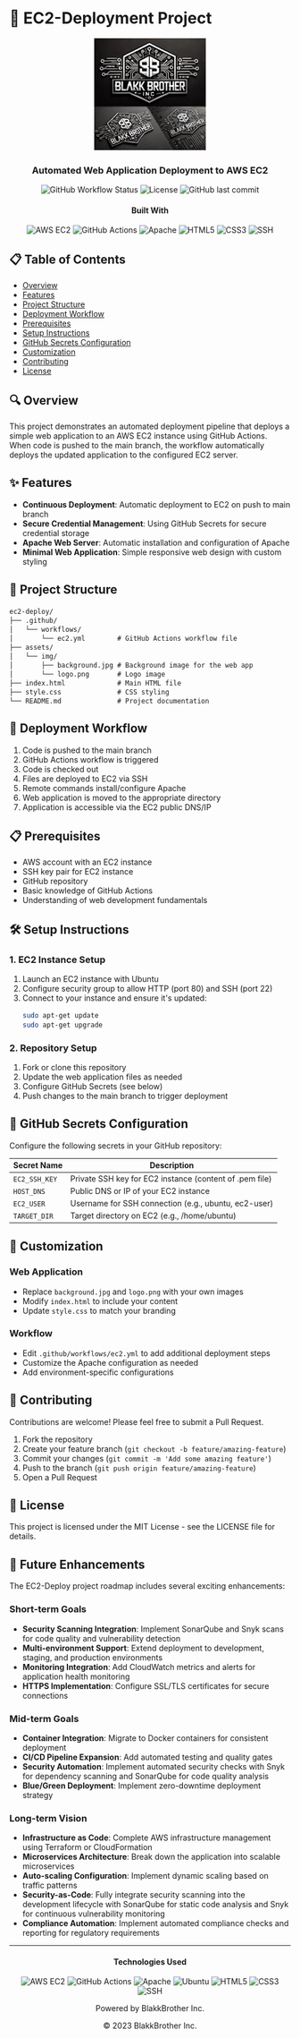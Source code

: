 # 🚀 EC2-Deployment Project

<div align="center">
  <img src="assets/img/logo.png" alt="Project Logo" width="200"/>
  <br>
  <h3>Automated Web Application Deployment to AWS EC2</h3>
  
  ![GitHub Workflow Status](https://img.shields.io/github/actions/workflow/status/username/ec2-deploy/ec2.yml?style=flat-square)
  ![License](https://img.shields.io/badge/license-MIT-blue?style=flat-square)
  ![GitHub last commit](https://img.shields.io/github/last-commit/username/ec2-deploy?style=flat-square)
  
  <h4>Built With</h4>
  <p>
    <img src="https://img.shields.io/badge/AWS_EC2-FF9900?style=for-the-badge&logo=amazon-aws&logoColor=white" alt="AWS EC2"/>
    <img src="https://img.shields.io/badge/GitHub_Actions-2088FF?style=for-the-badge&logo=github-actions&logoColor=white" alt="GitHub Actions"/>
    <img src="https://img.shields.io/badge/Apache-D22128?style=for-the-badge&logo=apache&logoColor=white" alt="Apache"/>
    <img src="https://img.shields.io/badge/HTML5-E34F26?style=for-the-badge&logo=html5&logoColor=white" alt="HTML5"/>
    <img src="https://img.shields.io/badge/CSS3-1572B6?style=for-the-badge&logo=css3&logoColor=white" alt="CSS3"/>
    <img src="https://img.shields.io/badge/SSH-4D4D4D?style=for-the-badge&logo=windows-terminal&logoColor=white" alt="SSH"/>
  </p>
</div>

## 📋 Table of Contents

- [Overview](#-overview)
- [Features](#-features)
- [Project Structure](#-project-structure)
- [Deployment Workflow](#-deployment-workflow)
- [Prerequisites](#-prerequisites)
- [Setup Instructions](#-setup-instructions)
- [GitHub Secrets Configuration](#-github-secrets-configuration)
- [Customization](#-customization)
- [Contributing](#-contributing)
- [License](#-license)

## 🔍 Overview

This project demonstrates an automated deployment pipeline that deploys a simple web application to an AWS EC2 instance using GitHub Actions. When code is pushed to the main branch, the workflow automatically deploys the updated application to the configured EC2 server.

## ✨ Features

- **Continuous Deployment**: Automatic deployment to EC2 on push to main branch
- **Secure Credential Management**: Using GitHub Secrets for secure credential storage
- **Apache Web Server**: Automatic installation and configuration of Apache
- **Minimal Web Application**: Simple responsive web design with custom styling

## 📁 Project Structure

```
ec2-deploy/
├── .github/
│   └── workflows/
│       └── ec2.yml        # GitHub Actions workflow file
├── assets/
│   └── img/
│       ├── background.jpg # Background image for the web app
│       └── logo.png       # Logo image
├── index.html             # Main HTML file
├── style.css              # CSS styling
└── README.md              # Project documentation
```

## 🔄 Deployment Workflow

1. Code is pushed to the main branch
2. GitHub Actions workflow is triggered
3. Code is checked out
4. Files are deployed to EC2 via SSH
5. Remote commands install/configure Apache
6. Web application is moved to the appropriate directory
7. Application is accessible via the EC2 public DNS/IP

## 📋 Prerequisites

- AWS account with an EC2 instance
- SSH key pair for EC2 instance
- GitHub repository
- Basic knowledge of GitHub Actions
- Understanding of web development fundamentals

## 🛠 Setup Instructions

### 1. EC2 Instance Setup

1. Launch an EC2 instance with Ubuntu
2. Configure security group to allow HTTP (port 80) and SSH (port 22)
3. Connect to your instance and ensure it's updated:
   ```bash
   sudo apt-get update
   sudo apt-get upgrade
   ```

### 2. Repository Setup

1. Fork or clone this repository
2. Update the web application files as needed
3. Configure GitHub Secrets (see below)
4. Push changes to the main branch to trigger deployment

## 🔐 GitHub Secrets Configuration

Configure the following secrets in your GitHub repository:

| Secret Name | Description |
|-------------|-------------|
| `EC2_SSH_KEY` | Private SSH key for EC2 instance (content of .pem file) |
| `HOST_DNS` | Public DNS or IP of your EC2 instance |
| `EC2_USER` | Username for SSH connection (e.g., ubuntu, ec2-user) |
| `TARGET_DIR` | Target directory on EC2 (e.g., /home/ubuntu) |

## 🎨 Customization

### Web Application

- Replace `background.jpg` and `logo.png` with your own images
- Modify `index.html` to include your content
- Update `style.css` to match your branding

### Workflow

- Edit `.github/workflows/ec2.yml` to add additional deployment steps
- Customize the Apache configuration as needed
- Add environment-specific configurations

## 👥 Contributing

Contributions are welcome! Please feel free to submit a Pull Request.

1. Fork the repository
2. Create your feature branch (`git checkout -b feature/amazing-feature`)
3. Commit your changes (`git commit -m 'Add some amazing feature'`)
4. Push to the branch (`git push origin feature/amazing-feature`)
5. Open a Pull Request

## 📄 License

This project is licensed under the MIT License - see the LICENSE file for details.

## 🔮 Future Enhancements

The EC2-Deploy project roadmap includes several exciting enhancements:

### Short-term Goals
- **Security Scanning Integration**: Implement SonarQube and Snyk scans for code quality and vulnerability detection
- **Multi-environment Support**: Extend deployment to development, staging, and production environments
- **Monitoring Integration**: Add CloudWatch metrics and alerts for application health monitoring
- **HTTPS Implementation**: Configure SSL/TLS certificates for secure connections

### Mid-term Goals
- **Container Integration**: Migrate to Docker containers for consistent deployment
- **CI/CD Pipeline Expansion**: Add automated testing and quality gates
- **Security Automation**: Implement automated security checks with Snyk for dependency scanning and SonarQube for code quality analysis
- **Blue/Green Deployment**: Implement zero-downtime deployment strategy

### Long-term Vision
- **Infrastructure as Code**: Complete AWS infrastructure management using Terraform or CloudFormation
- **Microservices Architecture**: Break down the application into scalable microservices
- **Auto-scaling Configuration**: Implement dynamic scaling based on traffic patterns
- **Security-as-Code**: Fully integrate security scanning into the development lifecycle with SonarQube for static code analysis and Snyk for continuous vulnerability monitoring
- **Compliance Automation**: Implement automated compliance checks and reporting for regulatory requirements

---

<div align="center">
  <h4>Technologies Used</h4>
  <p>
    <img src="https://img.shields.io/badge/AWS_EC2-FF9900?style=for-the-badge&logo=amazon-aws&logoColor=white" alt="AWS EC2"/>
    <img src="https://img.shields.io/badge/GitHub_Actions-2088FF?style=for-the-badge&logo=github-actions&logoColor=white" alt="GitHub Actions"/>
    <img src="https://img.shields.io/badge/Apache-D22128?style=for-the-badge&logo=apache&logoColor=white" alt="Apache"/>
    <img src="https://img.shields.io/badge/Ubuntu-E95420?style=for-the-badge&logo=ubuntu&logoColor=white" alt="Ubuntu"/>
    <img src="https://img.shields.io/badge/HTML5-E34F26?style=for-the-badge&logo=html5&logoColor=white" alt="HTML5"/>
    <img src="https://img.shields.io/badge/CSS3-1572B6?style=for-the-badge&logo=css3&logoColor=white" alt="CSS3"/>
    <img src="https://img.shields.io/badge/SSH-4D4D4D?style=for-the-badge&logo=windows-terminal&logoColor=white" alt="SSH"/>
  </p>
  <p>Powered by BlakkBrother Inc.</p>
  <p>© 2023 BlakkBrother Inc.</p>
</div>